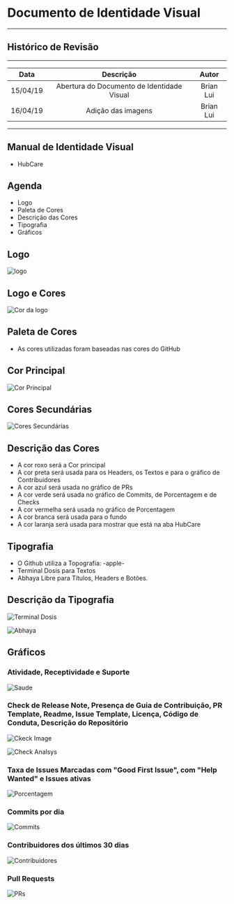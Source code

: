 # Documento de Identidade Visual
***

## Histórico de Revisão
***

| Data | Descrição | Autor |
|:----:|:---------:|:-----:|
| 15/04/19 | Abertura do Documento de Identidade Visual | Brian Lui |
| 16/04/19 | Adição das imagens | Brian Lui |

***

## Manual de Identidade Visual
* HubCare

## Agenda
* Logo
* Paleta de Cores
* Descrição das Cores
* Tipografia
* Gráficos

## Logo
![logo](Logo_HubCare.png)

## Logo e Cores
![Cor da logo](Cores_HubCare.png)

## Paleta de Cores
* As cores utilizadas foram baseadas nas cores do GitHub

## Cor Principal
![Cor Principal](Cor_Principal.png)

## Cores Secundárias
![Cores Secundárias](Cores_secundarias.png)

## Descrição das Cores
* A cor roxo será a Cor principal
* A cor preta será usada para os Headers, os Textos e para o gráfico de Contribuidores
* A cor azul será usada no gráfico de PRs
* A cor verde será usada no gráfico de Commits, de Porcentagem e de Checks
* A cor vermelha será usada no gráfico de Porcentagem
* A cor branca será usada para o fundo
* A cor laranja será usada para mostrar que está na aba HubCare

## Tipografia
* O Github utiliza a Topografia: -apple-
* Terminal Dosis para Textos
* Abhaya Libre para Títulos, Headers e Botões.

## Descrição da Tipografia
![Terminal Dosis](terminal_dosis.png)

![Abhaya](Abhaya.png)

## Gráficos

### Atividade, Receptividade e Suporte
![Saude](saude.png)

### Check de Release Note, Presença de Guia de Contribuição, PR Template, Readme, Issue Template, Licença, Código de Conduta, Descrição do Repositório
![Ckeck Image](check.png)

![Check Analsys](checks.png)

### Taxa de Issues Marcadas com "Good First Issue", com "Help Wanted" e Issues ativas
![Porcentagem](porcentagem.png)

### Commits por dia
![Commits](commits.png)

### Contribuidores dos últimos 30 dias
![Contribuidores](contribuidores.png)

### Pull Requests 
![PRs](prs.png)
